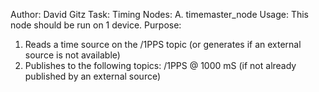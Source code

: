 Author: David Gitz
Task: Timing
Nodes:
A. timemaster_node
Usage: This node should be run on 1 device.
Purpose:
1. Reads a time source on the /1PPS topic (or generates if an external source is not available)
2. Publishes to the following topics:
 /1PPS @ 1000 mS (if not already published by an external source)

